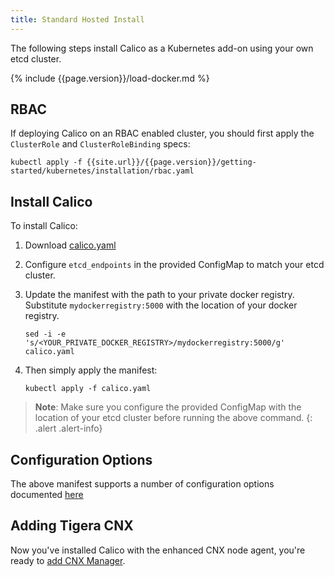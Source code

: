 ```yaml
---
title: Standard Hosted Install
---
```


The following steps install Calico as a Kubernetes add-on using your own etcd cluster.

{% include {{page.version}}/load-docker.md %}

## RBAC

If deploying Calico on an RBAC enabled cluster, you should first apply the `ClusterRole` and `ClusterRoleBinding` specs:

```
kubectl apply -f {{site.url}}/{{page.version}}/getting-started/kubernetes/installation/rbac.yaml
```

## Install Calico

To install Calico:

1. Download [calico.yaml](calico.yaml)

1. Configure `etcd_endpoints` in the provided ConfigMap to match your etcd cluster.

1. Update the manifest with the path to your private docker registry.  Substitute
   `mydockerregistry:5000` with the location of your docker registry.
  
   ```
   sed -i -e 's/<YOUR_PRIVATE_DOCKER_REGISTRY>/mydockerregistry:5000/g' calico.yaml
   ```
  
1. Then simply apply the manifest:

   ```shell
   kubectl apply -f calico.yaml
   ```

> **Note**: Make sure you configure the provided ConfigMap with the 
> location of your etcd cluster before running the above command.
{: .alert .alert-info}


## Configuration Options

The above manifest supports a number of configuration options documented [here](index#configuration-options)

## Adding Tigera CNX

Now you've installed Calico with the enhanced CNX node agent, you're ready to
[add CNX Manager](essentials/cnx).
